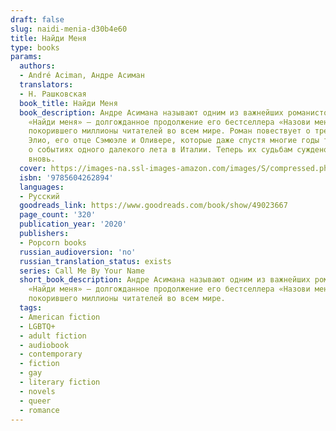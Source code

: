 ```yaml
---
draft: false
slug: naidi-menia-d30b4e60
title: Найди Меня
type: books
params:
  authors:
  - André Aciman, Андре Асиман
  translators:
  - Н. Рашковская
  book_title: Найди Меня
  book_description: Андре Асимана называют одним из важнейших романистов современности.
    «Найди меня» — долгожданное продолжение его бестселлера «Назови меня своим именем»,
    покорившего миллионы читателей во всем мире. Роман повествует о трех героях —
    Элио, его отце Сэмюэле и Оливере, которые даже спустя многие годы так и не забыли
    о событиях одного далекого лета в Италии. Теперь их судьбам суждено переплестись
    вновь.
  cover: https://images-na.ssl-images-amazon.com/images/S/compressed.photo.goodreads.com/books/1575221373i/49023667.jpg
  isbn: '9785604262894'
  languages:
  - Русский
  goodreads_link: https://www.goodreads.com/book/show/49023667
  page_count: '320'
  publication_year: '2020'
  publishers:
  - Popcorn books
  russian_audioversion: 'no'
  russian_translation_status: exists
  series: Call Me By Your Name
  short_book_description: Андре Асимана называют одним из важнейших романистов современности.
    «Найди меня» — долгожданное продолжение его бестселлера «Назови меня своим именем»,
    покорившего миллионы читателей во всем мире.
  tags:
  - American fiction
  - LGBTQ+
  - adult fiction
  - audiobook
  - contemporary
  - fiction
  - gay
  - literary fiction
  - novels
  - queer
  - romance
---
```

